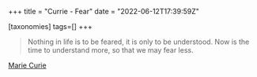 +++
title = "Currie - Fear"
date = "2022-06-12T17:39:59Z"

[taxonomies]
tags=[]
+++
> Nothing in life is to be feared, it is only to be understood. Now is the time to understand more, so that we may fear less.

[Marie Curie](https://en.wikipedia.org/wiki/Marie_Curie)
